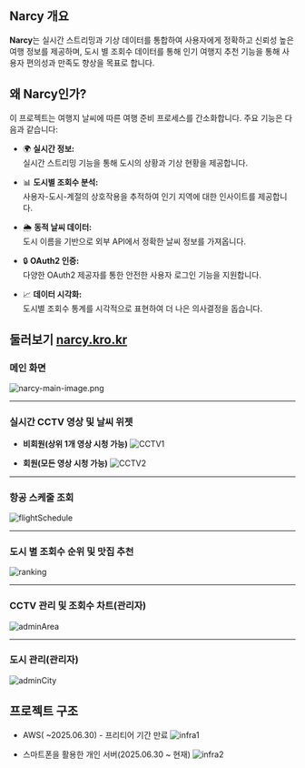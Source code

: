 ## Narcy 개요

**Narcy**는 실시간 스트리밍과 기상 데이터를 통합하여 사용자에게 정확하고 신뢰성 높은 여행 정보를 제공하며, 도시 별 조회수 데이터를 통해 인기 여행지 추천 기능을 통해 사용자 편의성과 만족도 향상을 목표로 합니다.

## 왜 Narcy인가?

이 프로젝트는 여행지 날씨에 따른 여행 준비 프로세스를 간소화합니다. 주요 기능은 다음과 같습니다:

- 🌍 **실시간 정보:**  
  실시간 스트리밍 기능을 통해 도시의 상황과 기상 현황을 제공합니다.

- 📊 **도시별 조회수 분석:**  
  사용자-도시-계절의 상호작용을 추적하여 인기 지역에 대한 인사이트를 제공합니다.

- 🌦️ **동적 날씨 데이터:**  
  도시 이름을 기반으로 외부 API에서 정확한 날씨 정보를 가져옵니다.

- 🔒 **OAuth2 인증:**  
  다양한 OAuth2 제공자를 통한 안전한 사용자 로그인 기능을 지원합니다.

- 📈 **데이터 시각화:**  
  도시별 조회수 통계를 시각적으로 표현하여 더 나은 의사결정을 돕습니다.

## 둘러보기 [narcy.kro.kr](https://narcy.kro.kr)

### 메인 화면
![narcy-main-image.png](https://github.com/user-attachments/assets/8b52701e-367d-443b-be2c-aa19ce022015)
<hr>

### 실시간 CCTV 영상 및 날씨 위젯
- **비회원(상위 1개 영상 시청 가능)**
![CCTV1](https://github.com/user-attachments/assets/c2d737fa-4998-45c1-ac92-4d983febd664)

- **회원(모든 영상 시청 가능)**
![CCTV2](https://github.com/user-attachments/assets/575c4dc9-9595-4caf-9a12-ca5f4ed906cb)
<hr>

### 항공 스케줄 조회
![flightSchedule](https://github.com/user-attachments/assets/eb36d9a2-45bd-4e4f-b70c-3e064d01991d)
<hr>

### 도시 별 조회수 순위 및 맛집 추천
![ranking](https://github.com/user-attachments/assets/bb47ccfa-02e2-4081-bf2e-cb1ae373ba26)
<hr>

### CCTV 관리 및 조회수 차트(관리자)
![adminArea](https://github.com/user-attachments/assets/f31ff56c-4d14-4d92-bd67-ac0d2ee2dfe9)
<hr>

### 도시 관리(관리자)
![adminCity](https://github.com/user-attachments/assets/4ab62184-88db-4f3f-b83c-3cd8ad6b9ea3)


## 프로젝트 구조
- AWS(  ~2025.06.30) - 프리티어 기간 만료
![infra1](https://github.com/user-attachments/assets/6c1bdec9-9c66-4033-a6e9-96a68b450550)

- 스마트폰을 활용한 개인 서버(2025.06.30 ~ 현재)
![infra2](https://github.com/user-attachments/assets/2ff6ce45-7528-4187-92bf-8746e651d71f)
